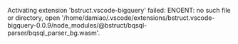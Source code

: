 Activating extension 'bstruct.vscode-bigquery' failed: ENOENT: no such file or directory, open '/home/damiao/.vscode/extensions/bstruct.vscode-bigquery-0.0.9/node_modules/@bstruct/bqsql-parser/bqsql_parser_bg.wasm'.

